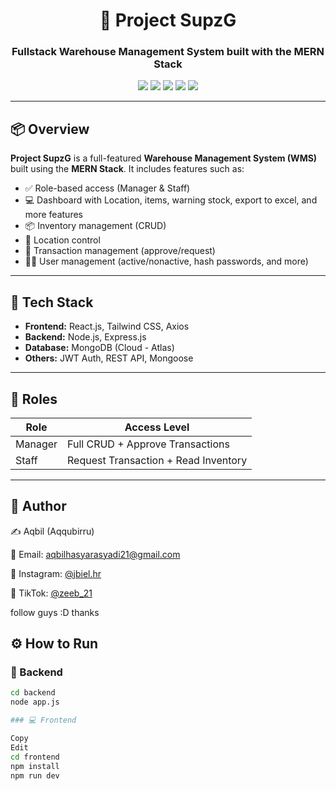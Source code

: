 <h1 align="center">🚀 Project SupzG</h1>
<h3 align="center">Fullstack Warehouse Management System built with the MERN Stack</h3>

<p align="center">
  <img src="https://img.shields.io/badge/Stack-MERN-green" />
  <img src="https://img.shields.io/badge/Status-Completed-brightgreen" />
  <img src="https://img.shields.io/badge/Backend-Express.js-blue" />
  <img src="https://img.shields.io/badge/Frontend-React.js-lightblue" />
  <img src="https://img.shields.io/badge/Database-MongoDB-green" />
</p>

---

## 📦 Overview

**Project SupzG** is a full-featured **Warehouse Management System (WMS)** built using the **MERN Stack**. It includes features such as:

- ✅ Role-based access (Manager & Staff)
- 💻 Dashboard with Location, items, warning stock, export to excel, and more features
- 📦 Inventory management (CRUD)
- 📍 Location control
- 🔄 Transaction management (approve/request)
- 🧑‍💼 User management (active/nonactive, hash passwords, and more)

---

## 🧠 Tech Stack

- **Frontend:** React.js, Tailwind CSS, Axios
- **Backend:** Node.js, Express.js
- **Database:** MongoDB (Cloud - Atlas)
- **Others:** JWT Auth, REST API, Mongoose

---

## 🔐 Roles

| Role     | Access Level                                |
|----------|---------------------------------------------|
| Manager  | Full CRUD + Approve Transactions            |
| Staff    | Request Transaction + Read Inventory        |

---

## 💬 Author

✍️ Aqbil (Aqqubirru)

📧 Email: aqbilhasyarasyadi21@gmail.com

📱 Instagram: <a href="https://instagram.com/jbiel.hr" target="_blank">@jbiel.hr</a>

🎵 TikTok: <a href="https://www.tiktok.com/@zebiel21" target="_blank">@zeeb_21</a>

follow guys :D thanks

## ⚙️ How to Run

### 🔧 Backend

```bash
cd backend
node app.js

### 💻 Frontend

Copy
Edit
cd frontend
npm install
npm run dev
